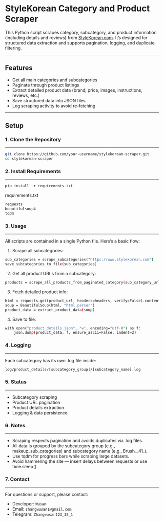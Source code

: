 # StyleKorean Category and Product Scraper

This Python script scrapes category, subcategory, and product information (including details and reviews) from [StyleKorean.com](https://www.stylekorean.com). It’s designed for structured data extraction and supports pagination, logging, and duplicate filtering.

---

## Features

- Get all main categories and subcategories
- Paginate through product listings
- Extract detailed product data (brand, price, images, instructions, reviews, etc.)
- Save structured data into JSON files
- Log scraping activity to avoid re-fetching

---

## Setup

### 1. Clone the Repository
---

```bash
git clone https://github.com/your-username/stylekorean-scraper.git
cd stylekorean-scraper
```

### 2. Install Requirements
---

```python
pip install -r requirements.txt
```
requirements.txt
```bash
requests
beautifulsoup4
tqdm
```

### 3. Usage
---

All scripts are contained in a single Python file. Here’s a basic flow:

1.	Scrape all subcategories:
```bash
sub_categories = scrape_subcategories("https://www.stylekorean.com")
save_subcategories_to_file(sub_categories)
```
2.	Get all product URLs from a subcategory:
```bash
products = scrape_all_products_from_paginated_category(sub_category_url, headers)
```

3.	Fetch detailed product info:
```bash
html = requests.get(product_url, headers=headers, verify=False).content
soup = BeautifulSoup(html, "html.parser")
product_data = extract_product_data(soup)
```
4.	Save to file:
```bash
with open("product_details.json", "w", encoding="utf-8") as f:
    json.dump(product_data, f, ensure_ascii=False, indent=2)
```

### 4. Logging
---

Each subcategory has its own .log file inside:
```bash
log/product_details/[subcategory_group]/[subcategory_name].log
```

### 5. Status
---

- Subcategory scraping
- Product URL pagination
- Product details extraction
- Logging & data persistence

### 6. Notes
---

- Scraping respects pagination and avoids duplicates via .log files.
- All data is grouped by the subcategory group (e.g., makeup_sub_categories) and subcategory name (e.g., Brush__41_).
- Use tqdm for progress bars while scraping large datasets.
- Avoid hammering the site — insert delays between requests or use time.sleep().

### 7. Contact
---

For questions or support, please contact:

- Developer: `Wusan`
- Email: `zhangwusan1@gmail.com`
- Telegram: `Zhangwusan123_32_1`
